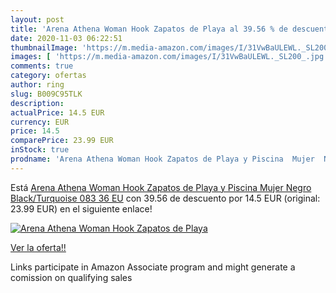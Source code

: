 ```yaml
---
layout: post
title: 'Arena Athena Woman Hook Zapatos de Playa al 39.56 % de descuento'
date: 2020-11-03 06:22:51
thumbnailImage: 'https://m.media-amazon.com/images/I/31VwBaULEWL._SL200_.jpg'
images: [ 'https://m.media-amazon.com/images/I/31VwBaULEWL._SL200_.jpg' ]
comments: true
category: ofertas
author: ring
slug: B009C95TLK
description:
actualPrice: 14.5 EUR
currency: EUR
price: 14.5
comparePrice: 23.99 EUR
inStock: true
prodname: 'Arena Athena Woman Hook Zapatos de Playa y Piscina  Mujer  Negro  Black/Turquoise 083   36 EU'
---
```


Está [Arena Athena Woman Hook Zapatos de Playa y Piscina  Mujer  Negro  Black/Turquoise 083   36 EU](https://www.amazon.es/dp/B009C95TLK/?tag=tolees-21) con 39.56 de descuento por 14.5 EUR (original: 23.99 EUR) en el siguiente enlace!

[![Arena Athena Woman Hook Zapatos de Playa](https://m.media-amazon.com/images/I/31VwBaULEWL._SL200_.jpg)](https://www.amazon.es/dp/B009C95TLK/?tag=tolees-21)

[Ver la oferta!!](https://www.amazon.es/dp/B009C95TLK/?tag=tolees-21)

Links participate in Amazon Associate program and might generate a comission on qualifying sales



